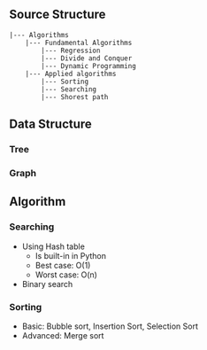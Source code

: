 ## Source Structure

```
|--- Algorithms
    |--- Fundamental Algorithms
        |--- Regression
        |--- Divide and Conquer
        |--- Dynamic Programming
    |--- Applied algorithms
        |--- Sorting
        |--- Searching
        |--- Shorest path
```

## Data Structure

### Tree

### Graph

## Algorithm

### Searching
- Using Hash table
    - Is built-in in Python
    - Best case: O(1)
    - Worst case: O(n)
- Binary search

### Sorting
- Basic: Bubble sort, Insertion Sort, Selection Sort
- Advanced: Merge sort

